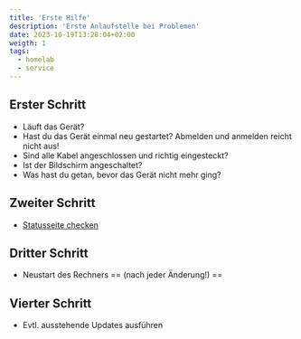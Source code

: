 ```yaml
---
title: 'Erste Hilfe'
description: 'Erste Anlaufstelle bei Problemen'
date: 2023-10-19T13:28:04+02:00
weigth: 1
tags:
  - homelab
  - service
---
```


## Erster Schritt

- Läuft das Gerät?
- Hast du das Gerät einmal neu gestartet? Abmelden und anmelden reicht nicht
  aus!
- Sind alle Kabel angeschlossen und richtig eingesteckt?
- Ist der Bildschirm angeschaltet?
- Was hast du getan, bevor das Gerät nicht mehr ging?

## Zweiter Schritt

- [Statusseite checken](https://status.zyria.com/status/index)

## Dritter Schritt

- Neustart des Rechners == (nach jeder Änderung!) ==

## Vierter Schritt

- Evtl. ausstehende Updates ausführen
